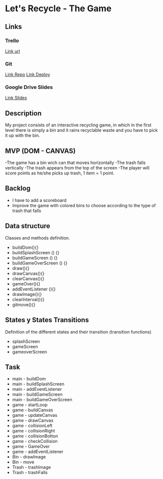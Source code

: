 # Let's Recycle - The Game
## Links


### Trello
[Link url]( https://trello.com/b/RXkes4nE/lets-recycle-my-first-game)


### Git
[Link Repo](https://github.com/MartaLourido/letsrecyclethegame)
[Link Deploy](https://martalourido.github.io/)


### Google Drive Slides
[Link Slides](https://docs.google.com/presentation/d/1GLfSQp62vIQezthEf9sqkQHMKG8Lq8LRLvl2QsfO43M/edit?usp=sharing)


## Description
My project consists of an interactive recycling game, in which in the first level there is simply a bin and it rains recyclable waste and you have to pick it up with the bin.


## MVP (DOM - CANVAS)
-The game has a bin wich can that moves horizontally
-The trash falls vertically
-The trash appears from the top of the screen
-The player will score points as he/she picks up trash, 1 item = 1 point.


## Backlog

- I have to add a scoreboard
- Improve the game with colored bins to choose according to the type of trash that falls

## Data structure
Classes and methods definition.

- buildDom(){}
- buildSplashScreen () {}
- buildGameScreen () {}
- buildGameOverScreen () {}
- draw(){}
- drawCanvas(){}
- clearCanvas(){}
- gameOver(){}
- addEventListener (){}
- drawImage(){}
- clearInterval(){}
- gitmove(){}



## States y States Transitions
Definition of the different states and their transition (transition functions)

- splashScreen
- gameScreen
- gameoverScreen


## Task


* main - buildDom
* main - buildSplashScreen
* main - addEventListener
* main - buildGameScreen
* main - buildGameOverScreen
* game - startLoop
* game - buildCanvas
* game - updateCanvas
* game - drawCanvas
* game - collisionLeft
* game - collisionRight
* game - collisionBotton
* game - checkCollision
* game - GameOver
* game - addEventListener
* Bin - drawImage
* Bin - move
* Trash - trashImage
* Trash - trashFalls


